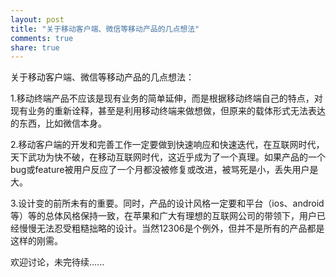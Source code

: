 ```yaml
---
layout: post
title: "关于移动客户端、微信等移动产品的几点想法"
comments: true
share: true
---
```


关于移动客户端、微信等移动产品的几点想法：

1.移动终端产品不应该是现有业务的简单延伸，而是根据移动终端自己的特点，对现有业务的重新诠释，甚至是利用移动终端来做想做，但原来的载体形式无法表达的东西，比如微信本身。

2.移动客户端的开发和完善工作一定要做到快速响应和快速迭代，在互联网时代，天下武功为快不破，在移动互联网时代，这近乎成为了一个真理。如果产品的一个bug或feature被用户反应了一个月都没被修复或改进，被骂死是小，丢失用户是大。

3.设计变的前所未有的重要。同时，产品的设计风格一定要和平台（ios、android等）等的总体风格保持一致，在苹果和广大有理想的互联网公司的带领下，用户已经慢慢无法忍受粗糙拙略的设计。当然12306是个例外，但并不是所有的产品都是这样的刚需。


欢迎讨论，未完待续......

